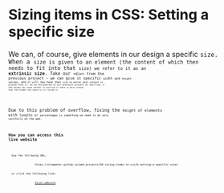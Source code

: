 # Sizing items in CSS: Setting a specific size

We can, of course, give elements in our design a specific <code>size. When a <code>size is given to an element (the content of which then needs to fit into that <code>size) we refer to it as an **extrinsic size**. Take our <code>&lt;div&gt; from the previous project — we can give it specific <code>width and <code>height values, and it will now have that <code>size no matter what content is placed into it. As we discovered in our previous project on overflow, a set <code>height can cause content to overflow if there is more content than the element has space to fit inside it.
    
Due to this problem of overflow, fixing the <code>height of elements with <code>lengths or <code>percentages is something we need to do very carefully on the web.

## How you can access this live website

<dl>
  Use the following URL:
  <dd>
    https://olumpeter.github.io/web-projects/64-sizing-items-in-css/b-setting-a-specific-size/
  </dd>
  or click the following link:
  <dd>
    <a href="https://olumpeter.github.io/web-projects/64-sizing-items-in-css/b-setting-a-specific-size/">Visit website</a>
  </dd>
</dl>

